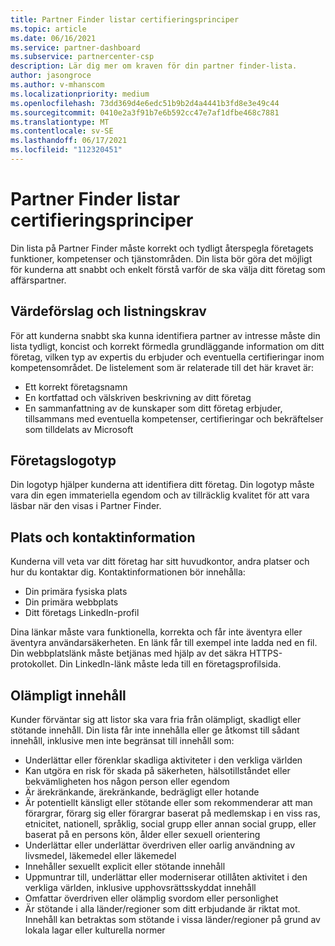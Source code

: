 ```yaml
---
title: Partner Finder listar certifieringsprinciper
ms.topic: article
ms.date: 06/16/2021
ms.service: partner-dashboard
ms.subservice: partnercenter-csp
description: Lär dig mer om kraven för din partner finder-lista.
author: jasongroce
ms.author: v-mhanscom
ms.localizationpriority: medium
ms.openlocfilehash: 73dd369d4e6edc51b9b2d4a4441b3fd8e3e49c44
ms.sourcegitcommit: 0410e2a3f91b7e6b592cc47e7af1dfbe468c7881
ms.translationtype: MT
ms.contentlocale: sv-SE
ms.lasthandoff: 06/17/2021
ms.locfileid: "112320451"
---
```

# <a name="partner-finder-listing-certification-policies"></a>Partner Finder listar certifieringsprinciper

Din lista på Partner Finder måste korrekt och tydligt återspegla företagets funktioner, kompetenser och tjänstområden. Din lista bör göra det möjligt för kunderna att snabbt och enkelt förstå varför de ska välja ditt företag som affärspartner.

## <a name="value-proposition-and-listing-requirements"></a>Värdeförslag och listningskrav

För att kunderna snabbt ska kunna identifiera partner av intresse måste din lista tydligt, koncist och korrekt förmedla grundläggande information om ditt företag, vilken typ av expertis du erbjuder och eventuella certifieringar inom kompetensområdet. De listelement som är relaterade till det här kravet är:

- Ett korrekt företagsnamn
- En kortfattad och välskriven beskrivning av ditt företag
- En sammanfattning av de kunskaper som ditt företag erbjuder, tillsammans med eventuella kompetenser, certifieringar och bekräftelser som tilldelats av Microsoft

## <a name="company-logo"></a>Företagslogotyp

Din logotyp hjälper kunderna att identifiera ditt företag. Din logotyp måste vara din egen immateriella egendom och av tillräcklig kvalitet för att vara läsbar när den visas i Partner Finder.

## <a name="location-and-contact-information"></a>Plats och kontaktinformation

Kunderna vill veta var ditt företag har sitt huvudkontor, andra platser och hur du kontaktar dig. Kontaktinformationen bör innehålla:

- Din primära fysiska plats
- Din primära webbplats
- Ditt företags LinkedIn-profil

Dina länkar måste vara funktionella, korrekta och får inte äventyra eller äventyra användarsäkerheten. En länk får till exempel inte ladda ned en fil. Din webbplatslänk måste betjänas med hjälp av det säkra HTTPS-protokollet. Din LinkedIn-länk måste leda till en företagsprofilsida.

## <a name="inappropriate-content"></a>Olämpligt innehåll

Kunder förväntar sig att listor ska vara fria från olämpligt, skadligt eller stötande innehåll. Din lista får inte innehålla eller ge åtkomst till sådant innehåll, inklusive men inte begränsat till innehåll som:

- Underlättar eller förenklar skadliga aktiviteter i den verkliga världen
- Kan utgöra en risk för skada på säkerheten, hälsotillståndet eller bekvämligheten hos någon person eller egendom
- Är ärekränkande, ärekränkande, bedrägligt eller hotande
- Är potentiellt känsligt eller stötande eller som rekommenderar att man förargrar, förarg sig eller förargrar baserat på medlemskap i en viss ras, etnicitet, nationell, språklig, social grupp eller annan social grupp, eller baserat på en persons kön, ålder eller sexuell orientering
- Underlättar eller underlättar överdriven eller oarlig användning av livsmedel, läkemedel eller läkemedel
- Innehåller sexuellt explicit eller stötande innehåll
- Uppmuntrar till, underlättar eller moderniserar otillåten aktivitet i den verkliga världen, inklusive upphovsrättsskyddat innehåll
- Omfattar överdriven eller olämplig svordom eller personlighet
- Är stötande i alla länder/regioner som ditt erbjudande är riktat mot. Innehåll kan betraktas som stötande i vissa länder/regioner på grund av lokala lagar eller kulturella normer
